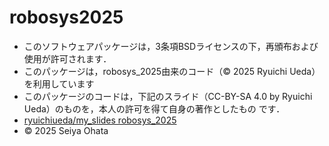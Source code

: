 # robosys2025
- このソフトウェアパッケージは，3条項BSDライセンスの下，再頒布および使用が許可されます．
- このパッケージは，robosys_2025由来のコード（© 2025 Ryuichi Ueda）を利用しています
- このパッケージのコードは，下記のスライド（CC-BY-SA 4.0 by Ryuichi Ueda）のものを，本人の許可を得て自身の著作としたもの  です．
- [ryuichiueda/my_slides robosys_2025](https://github.com/ryuichiueda/my_slides/tree/master/robosys_2025)
- © 2025 Seiya Ohata
